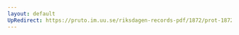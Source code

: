 ```yaml
---
layout: default
UpRedirect: https://pruto.im.uu.se/riksdagen-records-pdf/1872/prot-1872--fk--501.pdf
---
```

